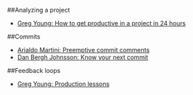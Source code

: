 ##Analyzing a project
- [Greg Young: How to get productive in a project in 24 hours](https://www.youtube.com/watch?v=KaLROwp-VDY)

##Commits
- [Arialdo Martini: Preemptive commit comments](https://arialdomartini.wordpress.com/2012/09/03/pre-emptive-commit-comments/)
- [Dan Bergh Johnsson: Know your next commit](http://programmer.97things.oreilly.com/wiki/index.php/Know_Your_Next_Commit)

##Feedback loops
- [Greg Young: Production lessons](https://www.youtube.com/watch?v=urzK655T1sY)
